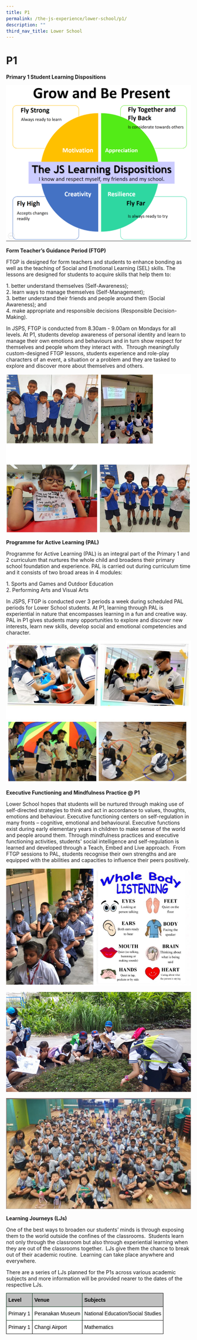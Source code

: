 ```yaml
---
title: P1
permalink: /the-js-experience/lower-school/p1/
description: ""
third_nav_title: Lower School
---
```

# **P1**

**Primary 1 Student Learning Dispositions**

![](/images/lower%20primary%202.png)

**Form Teacher’s Guidance Period (FTGP)**

FTGP is designed for form teachers and students to enhance bonding as well as the teaching of Social and Emotional Learning (SEL) skills. The lessons are designed for students to acquire skills that help them to:

1\. better understand themselves (Self-Awareness);   
2\. learn ways to manage themselves (Self-Management);    
3\. better understand their friends and people around them (Social Awareness); and     
4\. make appropriate and responsible decisions (Responsible Decision-Making).

In JSPS, FTGP is conducted from 8.30am - 9.00am on Mondays for all levels. At P1, students develop awareness of personal identity and learn to manage their own emotions and behaviours and in turn show respect for themselves and people whom they interact with.  Through meaningfully custom-designed FTGP lessons, students experience and role-play characters of an event, a situation or a problem and they are tasked to explore and discover more about themselves and others.

![](/images/p1.jpg)


**Programme for Active Learning (PAL)**

Programme for Active Learning (PAL) is an integral part of the Primary 1 and 2 curriculum that nurtures the whole child and broadens their primary school foundation and experience. PAL is carried out during curriculum time and it consists of two broad areas in 4 modules:

1\. Sports and Games and Outdoor Education   
2\. Performing Arts and Visual Arts

In JSPS, FTGP is conducted over 3 periods a week during scheduled PAL periods for Lower School students. At P1, learning through PAL is experiential in nature that encompasses learning in a fun and creative way. PAL in P1 gives students many opportunities to explore and discover new interests, learn new skills, develop social and emotional competencies and character.

![](/images/p1-1.jpg)

**Executive Functioning and Mindfulness Practice @ P1**  

Lower School hopes that students will be nurtured through making use of self-directed strategies to think and act in accordance to values, thoughts, emotions and behaviour. Executive functioning centers on self-regulation in many fronts – cognitive, emotional and behavioural. Executive functions exist during early elementary years in children to make sense of the world and people around them. Through mindfulness practices and executive functioning activities, students' social intelligence and self-regulation is learned and developed through a Teach, Embed and Live approach.  From FTGP sessions to PAL, students recognise their own strengths and are equipped with the abilities and capacities to influence their peers positively.

![](/images/p1-2.jpg)

![](/images/lower%20primary%2011.png)

![](/images/lower%20primary%2012.png)

**Learning Journeys (LJs)**

One of the best ways to broaden our students’ minds is through exposing them to the world outside the confines of the classrooms.  Students learn not only through the classroom but also through experiential learning when they are out of the classrooms together.  LJs give them the chance to break out of their academic routine.  Learning can take place anywhere and everywhere.

There are a series of LJs planned for the P1s across various academic subjects and more information will be provided nearer to the dates of the respective LJs.

<table style="border-collapse:collapse;border-spacing:0" class="tg"><thead><tr><th style="background-color:#BFBFBF;border-color:#002d13;border-style:solid;border-width:1px;color:#000000;font-family:Arial, sans-serif;font-size:14px;font-weight:bold;overflow:hidden;padding:10px 5px;text-align:left;vertical-align:top;word-break:normal">Level</th><th style="background-color:#BFBFBF;border-color:#002d13;border-style:solid;border-width:1px;color:#000000;font-family:Arial, sans-serif;font-size:14px;font-weight:bold;overflow:hidden;padding:10px 5px;text-align:left;vertical-align:top;word-break:normal">Venue</th><th style="background-color:#BFBFBF;border-color:black;border-style:solid;border-width:1px;color:#000000;font-family:Arial, sans-serif;font-size:14px;font-weight:bold;overflow:hidden;padding:10px 5px;text-align:left;vertical-align:top;word-break:normal">Subjects</th></tr></thead><tbody><tr><td style="background-color:#FFF;border-color:#002d13;border-style:solid;border-width:1px;color:#000000;font-family:Arial, sans-serif;font-size:14px;overflow:hidden;padding:10px 5px;text-align:left;vertical-align:top;word-break:normal">Primary 1</td><td style="background-color:#FFF;border-color:#002d13;border-style:solid;border-width:1px;color:#000000;font-family:Arial, sans-serif;font-size:14px;overflow:hidden;padding:10px 5px;text-align:left;vertical-align:top;word-break:normal">Peranakan Museum</td><td style="background-color:#FFF;border-color:black;border-style:solid;border-width:1px;color:#000000;font-family:Arial, sans-serif;font-size:14px;overflow:hidden;padding:10px 5px;text-align:left;vertical-align:top;word-break:normal">National Education/Social Studies</td></tr><tr><td style="background-color:#FFF;border-color:black;border-style:solid;border-width:1px;color:#000000;font-family:Arial, sans-serif;font-size:14px;overflow:hidden;padding:10px 5px;text-align:left;vertical-align:top;word-break:normal">Primary 1</td><td style="background-color:#FFF;border-color:black;border-style:solid;border-width:1px;color:#000000;font-family:Arial, sans-serif;font-size:14px;overflow:hidden;padding:10px 5px;text-align:left;vertical-align:top;word-break:normal">Changi Airport</td><td style="background-color:#FFF;border-color:black;border-style:solid;border-width:1px;color:#000000;font-family:Arial, sans-serif;font-size:14px;overflow:hidden;padding:10px 5px;text-align:left;vertical-align:top;word-break:normal">Mathematics</td></tr></tbody></table>